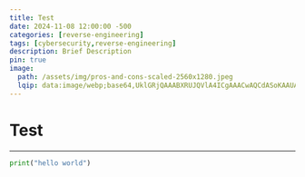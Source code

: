 ```yaml
---
title: Test
date: 2024-11-08 12:00:00 -500
categories: [reverse-engineering]
tags: [cybersecurity,reverse-engineering]
description: Brief Description
pin: true
image:
  path: /assets/img/pros-and-cons-scaled-2560x1280.jpeg
  lqip: data:image/webp;base64,UklGRjQAAABXRUJQVlA4ICgAAACwAQCdASoKAAUAB0CWJYwCw7DczN7cAP7clwzlxK5DuPEy8yv9AAAA
---
```


# Test

---

```python
print("hello world")
```
